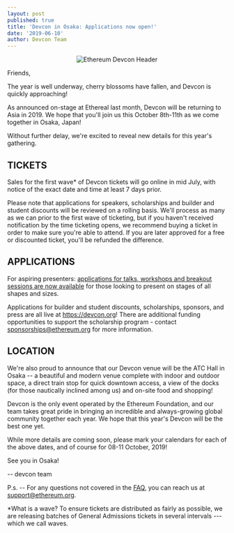 ```yaml
---
layout: post
published: true
title: 'Devcon in Osaka: Applications now open!'
date: '2019-06-10'
author: Devcon Team
---
```


<center><img src="https://blog.ethereum.org/img/2019/06/devcon-banner.jpg" alt="Ethereum Devcon Header"></center>

Friends,

The year is well underway, cherry blossoms have fallen, and Devcon is quickly approaching!

As announced on-stage at Ethereal last month, Devcon will be returning to Asia in 2019. We hope that you'll join us this October 8th-11th as we come together in Osaka, Japan!

Without further delay, we're excited to reveal new details for this year's gathering.

## TICKETS

Sales for the first wave* of Devcon tickets will go online in mid July, with notice of the exact date and time at least 7 days prior.

Please note that applications for speakers, scholarships and builder and student discounts will be reviewed on a rolling basis. We'll process as many as we can prior to the first wave of ticketing, but if you haven't received notification by the time ticketing opens, we recommend buying a ticket in order to make sure you're able to attend. If you are later approved for a free or discounted ticket, you'll be refunded the difference.

## APPLICATIONS

For aspiring presenters: [applications for talks, workshops and breakout sessions are now available](https://devcon.org/call-for-participation) for those looking to present on stages of all shapes and sizes.

Applications for builder and student discounts, scholarships, sponsors, and press are all live at https://devcon.org! There are additional funding opportunities to support the scholarship program - contact sponsorships@ethereum.org for more information.

## LOCATION

We're also proud to announce that our Devcon venue will be the ATC Hall in Osaka -- a beautiful and modern venue complete with indoor and outdoor space, a direct train stop for quick downtown access, a view of the docks (for those nautically inclined among us) and on-site food and shopping!

Devcon is the only event operated by the Ethereum Foundation, and our team takes great pride in bringing an incredible and always-growing global community together each year. We hope that this year's Devcon will be the best one yet.

While more details are coming soon, please mark your calendars for each of the above dates, and of course for 08-11 October, 2019!

See you in Osaka!

-- devcon team

P.s. -- For any questions not covered in the [FAQ](https://devcon.org/faq), you can reach us at support@ethereum.org.

*What is a wave? To ensure tickets are distributed as fairly as possible, we are releasing batches of General Admissions tickets in several intervals --- which we call waves.
